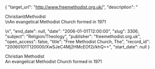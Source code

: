 {
  "target_url": "http://www.freemethodist.org.uk/", 
  "description": "<p>Christian\tMethodist<br />\nAn evangelical Methodist Church formed in 1971</p>\n", 
  "end_date": null, 
  "date": "2006-01-01T12:00:00", 
  "slug": 3306, 
  "subject": "Religion/Theology", 
  "publisher": "freemethodist.org.uk", 
  "open_access": false, 
  "title": "Free Methodist Church, The", 
  "record_id": "20060101T120000/XwSJeC4Mj2HMcEOf2i/khQ==", 
  "start_date": null
}

<p>Christian	Methodist<br />
An evangelical Methodist Church formed in 1971</p>
